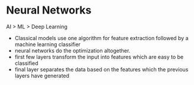 # Neural Networks
AI > ML > Deep Learning
- Classical models use one algorithm for feature extraction followed by a machine learning classifier
- neural networks do the optimization altogether.
- first few layers transform the input into features which are easy to be classified
- final layer separates the data based on the features which the previous layers have generated
